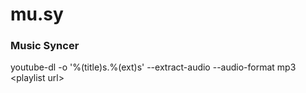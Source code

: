 # mu.sy
### Music Syncer
youtube-dl -o '%(title)s.%(ext)s' --extract-audio --audio-format mp3 \<playlist url\>
